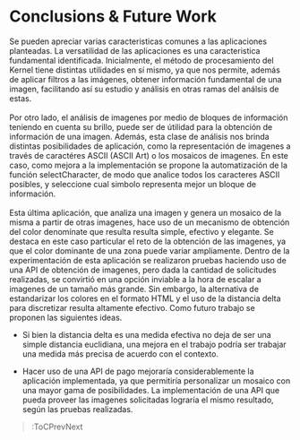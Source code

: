 # Conclusions & Future Work

Se pueden apreciar varias caracteristicas comunes a las aplicaciones planteadas. La versatilidad de las aplicaciones es una caracteristica fundamental identificada. Inicialmente, el método de procesamiento del Kernel tiene distintas utilidades en sí mismo, ya que nos permite, además de aplicar filtros a las imágenes, obtener información fundamental de una imagen, facilitando así su estudio y análisis en otras ramas del análsis de estas. 
<br/>
<br/>
Por otro lado, el análisis de imagenes por medio de bloques de información teniendo en cuenta su brillo, puede ser de útilidad para la obtención de información de una imagen. Además, esta clase de análisis nos brinda distintas posibilidades de aplicación, como la representación de imagenes a través de caractéres ASCII (ASCII Art) o los mosaicos de imagenes.
En este caso, como mejora a la implementación se propone la automatización de la función selectCharacter, de modo que analice todos los caracteres ASCII posibles, y seleccione cual simbolo representa mejor un bloque de información.
<br/>
<br/>
Esta última aplicación, que analiza una imagen y genera un mosaico de la misma a partir de otras imagenes, hace uso de un mecanismo de obtención del color denomínate que resulta resulta simple, efectivo y elegante. Se destaca en este caso particular el reto de la obtención de las imagenes, ya que el color dominante de una zona puede variar ampliamente. Dentro de la experimentación de esta aplicación se realizaron pruebas haciendo uso de una API de obtención de imagenes, pero dada la cantidad de solicitudes realizadas, se convirtió en una opción inviable a la hora de escalar a imagenes de un tamaño más grande. Sin embargo, la alternativa de estandarizar los colores en el formato HTML y el uso de la distancia delta para discretizar resulta altamente efectivo. Como futuro trabajo se proponen las siguientes ideas.

* Si bien la distancia delta es una medida efectiva no deja de ser una simple distancia euclidiana, una mejora en el trabajo podría ser trabajar una medida más precisa de acuerdo con el contexto. 

* Hacer uso de una API de pago mejoraría considerablemente la aplicación implementada, ya que permitiría personalizar un mosaico con una mayor gama de posibilidades. La implementación de una API que pueda proveer las imagenes solicitadas lograría el mismo resultado, según las pruebas realizadas. 

> :ToCPrevNext

<!--
El kernel es un método de procesamiento de imágenes muy versátil, pues no solo sirve para aplicar filtros a las imágenes, sino que también permiten la obtención de carácteristicas de una imagen, facilitando así el estudio de las imagenes, y su aplicación en otras áreas que hacen uso de imágenes. Finalmente, para un trabajo futuro este tema se puede profundizar y desarrollar con la investigación y experimentación sobre cada uno de los filtros y la razón por la cual cada uno de ellos genera el debido efecto.



<br/>
<br/>
<br/>
<br/>

# ASCII Art
## Conclusions & future work

Se concluye que el análisis por medio de bloques de información y brillo puede ser de utilidad para la representación fiel de una imagen, pero en algunos casos pueden requerirse distintos algoritmos para medir le intensidad, ya que esta puede verse distorsionada y no ser una medida a representar fiable.
Como trabajo futuro se propone la automatización de la función selectCharacter, de modo que analice todos los caracteres ASCII posibles, y seleccione cual simbolo representa mejor un bloque de información.


<br/>
<br/>
<br/>
<br/>


# Mosaic - Images
## Conclusions & Future Work

Para finalizar se concluye que el mecanismo de obtención del color denomínate resulta simple, sencillo, efectivo y elegante, por otro lado, se destaca que fue inviable hacer uso de una API, pero la alternativa de estandarizar los colores en el formato HTML y el uso de la distancia delta para discretizar resulta altamente efectivo. Como futuro trabajo se proponen las siguientes ideas.

-->
